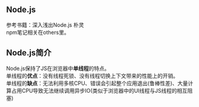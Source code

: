 ## Node.js
参考书籍：深入浅出Node.js 朴灵  
npm笔记相关在others里。  
## Node.js简介
Node.js保持了JS在浏览器中**单线程**的特点。  
单线程的**优点**：没有线程死锁、没有线程切换上下文带来的性能上的开销。  
单线程的**缺点**：无法利用多核CPU、错误会引起整个应用退出(鲁棒性差)、大量计算占用CPU导致无法继续调用异步IO(类似于浏览器中的UI线程与JS线程的相互阻塞)  